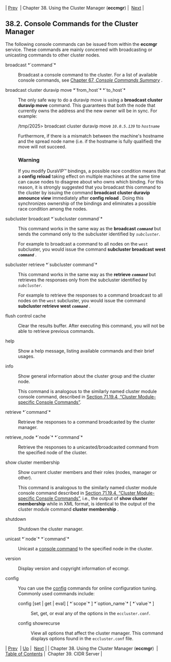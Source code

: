 | [Prev](cluster.config.operations)  | Chapter 38. Using the Cluster Manager (**eccmgr**) |  [Next](cluster.cidr_server) |

## 38.2. Console Commands for the Cluster Manager

The following console commands can be issued from within the **eccmgr** service. These commands are mainly concerned with broadcasting or unicasting commands to other cluster nodes.

<dl class="variablelist">

<dt><a name="cluster.config.operations.eccmgr.console.broadcast"></a>broadcast *`command`*</dt>

<dd>

Broadcast a console command to the cluster. For a list of available console commands, see [Chapter 67, *Console Commands Summary*](console_commands "Chapter 67. Console Commands Summary") .

</dd>

<dt><a name="cluster.config.operations.eccmgr.console.broadcast.cluster"></a>broadcast cluster duravip move *`from_host`* *`to_host`*</dt>

<dd>

The only safe way to do a duravip move is using a **broadcast cluster duravip move**                      command. This guarantees that both the node that currently owns the address and the new owner will be in sync. For example:

/tmp/2025> broadcast cluster duravip move *`10.0.5.139`* to *`hostname`*

Furthermore, if there is a mismatch between the machine's hostname and the spread node name (i.e. if the hostname is fully qualified) the move will not succeed.

### Warning

If you modify DuraVIP™ bindings, a possible race condition means that a **config reload**        taking effect on multiple machines at the same time can cause nodes to disagree about who owns which binding. For this reason, it is strongly suggested that you broadcast this command to the cluster by issuing the command **broadcast cluster duravip announce view**                               immediately after **config reload** . Doing this synchronizes ownership of the bindings and eliminates a possible race condition among the nodes.

</dd>

<dt>subcluster broadcast *`subcluster command`* </dt>

<dd>

This command works in the same way as the **broadcast *`command`***             but sends the command only to the subcluster identified by *`subcluster`*.

For example to broadcast a command to all nodes on the `west` subcluster, you would issue the command **subcluster broadcast west *`command`***                           .

</dd>

<dt>subcluster retrieve *`subcluster command`* </dt>

<dd>

This command works in the same way as the **retrieve *`command`***             but retrieves the responses only from the subcluster identified by *`subcluster`*.

For example to retrieve the responses to a command broadcast to all nodes on the `west` subcluster, you would issue the command **subcluster retrieve west *`command`***                          .

</dd>

<dt>flush control cache</dt>

<dd>

Clear the results buffer. After executing this command, you will not be able to retrieve previous commands.

</dd>

<dt>help</dt>

<dd>

Show a help message, listing available commands and their brief usages.

</dd>

<dt>info</dt>

<dd>

Show general information about the cluster group and the cluster node.

This command is analogous to the similarly named cluster module console command, described in [Section 71.19.4, “Cluster Module-specific Console Commands”](modules.cluster#modules.cluster.console "71.19.4. Cluster Module-specific Console Commands").

</dd>

<dt>retrieve *`command`*</dt>

<dd>

Retrieve the responses to a command broadcasted by the cluster manager.

</dd>

<dt>retrieve_node *`node`* *`command`*</dt>

<dd>

Retrieve the responses to a unicasted/broadcasted command from the specified node of the cluster.

</dd>

<dt>show cluster membership</dt>

<dd>

Show current cluster members and their roles (nodes, manager or other).

This command is analogous to the similarly named cluster module console command described in [Section 71.19.4, “Cluster Module-specific Console Commands”](modules.cluster#modules.cluster.console "71.19.4. Cluster Module-specific Console Commands"), i.e., the output of **show cluster membership**                    while in XML format, is identical to the output of the cluster module command **cluster membership** .

</dd>

<dt>shutdown</dt>

<dd>

Shutdown the cluster manager.

</dd>

<dt>unicast *`node`* *`command`*</dt>

<dd>

Unicast a [console command](console_commands "Chapter 67. Console Commands Summary") to the specified node in the cluster.

</dd>

<dt>version</dt>

<dd>

Display version and copyright information of eccmgr.

</dd>

<dt>config</dt>

<dd>

You can use the [config](console_commands.config "config") commands for online configuration tuning. Commonly used commands include:

<dl class="variablelist">

<dt>config [set | get | eval] [ *`scope`* ] *`option_name`* [ *`value`* ]</dt>

<dd>

Set, get, or eval any of the options in the `eccluster.conf`.

</dd>

<dt>config showrecurse</dt>

<dd>

View all options that affect the cluster manager. This command displays options found in the `eccluster.conf` file.

</dd>

</dl>

</dd>

</dl>

| [Prev](cluster.config.operations)  | [Up](cluster.config.operations) |  [Next](cluster.cidr_server) |
| Chapter 38. Using the Cluster Manager (**eccmgr**)  | [Table of Contents](index) |  Chapter 39. CIDR Server |

